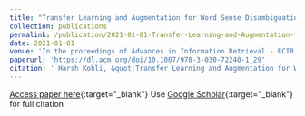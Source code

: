 ```yaml
---
title: "Transfer Learning and Augmentation for Word Sense Disambiguation"
collection: publications
permalink: /publication/2021-01-01-Transfer-Learning-and-Augmentation-for-Word-Sense-Disambiguation
date: 2021-01-01
venue: 'In the proceedings of Advances in Information Retrieval - ECIR 2021'
paperurl: 'https://dl.acm.org/doi/10.1007/978-3-030-72240-1_29'
citation: ' Harsh Kohli, &quot;Transfer Learning and Augmentation for Word Sense Disambiguation.&quot; In the proceedings of Advances in Information Retrieval - ECIR 2021, 2021.'
---
```

[Access paper here](https://dl.acm.org/doi/10.1007/978-3-030-72240-1_29){:target="_blank"}
Use [Google Scholar](https://scholar.google.com/scholar?q=Transfer+Learning+and+Augmentation+for+Word+Sense+Disambiguation){:target="_blank"} for full citation
